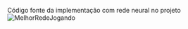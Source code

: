 Código fonte da implementação com rede neural no projeto
![MelhorRedeJogando](https://github.com/thag0/Projeto-Wumpus-com-uso-de-Rede-Neural/assets/91092364/a1ee9aa0-4f2e-4ca7-9a1a-e3f6d35f661f)
